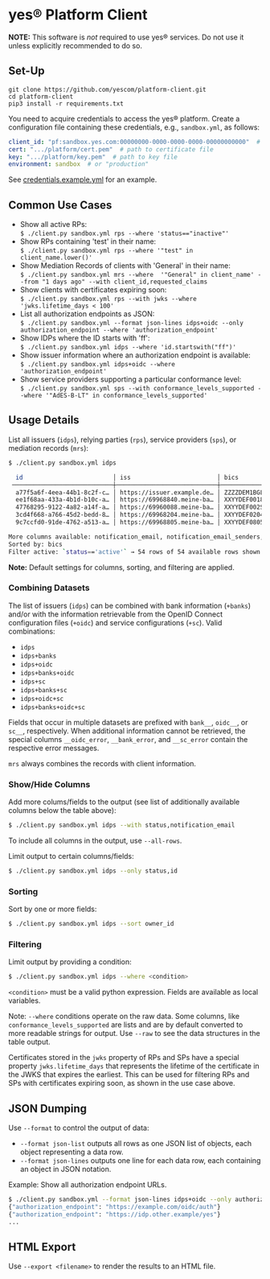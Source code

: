 # yes® Platform Client

**NOTE:** This software is *not* required to use yes® services. Do not use it unless explicitly recommended to do so.

## Set-Up

```
git clone https://github.com/yescom/platform-client.git
cd platform-client
pip3 install -r requirements.txt
```

You need to acquire credentials to access the yes® platform. Create a configuration file containing these credentials, e.g., `sandbox.yml`, as follows:

```yaml
client_id: "pf:sandbox.yes.com:00000000-0000-0000-0000-00000000000"  # your platform client ID
cert: ".../platform/cert.pem"  # path to certificate file
key: ".../platform/key.pem"  # path to key file
environment: sandbox  # or "production"
```

See [credentials.example.yml](credentials.example.yml) for an example.

## Common Use Cases

 * Show all active RPs:  \
    `$ ./client.py sandbox.yml rps --where 'status=="inactive"'`
 * Show RPs containing 'test' in their name: \
    `$ ./client.py sandbox.yml rps --where '"test" in client_name.lower()'`
 * Show Mediation Records of clients with 'General' in their name: \
    `$ ./client.py sandbox.yml mrs --where  '"General" in client_name' --from "1 days ago" --with client_id,requested_claims`
 * Show clients with certificates expiring soon: \
    `$ ./client.py sandbox.yml rps --with jwks --where 'jwks.lifetime_days < 100'`
 * List all authorization endpoints as JSON: \
    `$ ./client.py sandbox.yml --format json-lines idps+oidc --only authorization_endpoint --where 'authorization_endpoint'`
 * Show IDPs where the ID starts with 'ff': \
    `$ ./client.py sandbox.yml idps --where 'id.startswith("ff")'`
 * Show issuer information where an authorization endpoint is available: \
    `$ ./client.py sandbox.yml idps+oidc --where 'authorization_endpoint'`
 * Show service providers supporting a particular conformance level: \
    `$ ./client.py sandbox.yml sps --with conformance_levels_supported --where '"AdES-B-LT" in conformance_levels_supported'`


## Usage Details

List all issuers (`idps`), relying parties (`rps`), service providers (`sps`), or mediation records (`mrs`):

```bash
$ ./client.py sandbox.yml idps

  id                         │ iss                        │ bics                        │ owner_id    
 ────────────────────────────┼────────────────────────────┼─────────────────────────────┼────────────╴
  a77f5a6f-4eea-44b1-8c2f-c… │ https://issuer.example.de… │ ZZZZDEM1BGL                 │ xidp        
  ee1f68aa-433a-4b1d-b10c-a… │ https://69968840.meine-ba… │ XXYYDEF0018                 │ 420081      
  47768295-9122-4a82-a14f-a… │ https://69960088.meine-ba… │ XXYYDEF002S                 │ 420081      
  3cd4f668-a766-45d2-bedd-8… │ https://69968204.meine-ba… │ XXYYDEF0204                 │ 420081      
  9c7ccfd0-91de-4762-a513-a… │ https://69968805.meine-ba… │ XXYYDEF0805                 │ 420081      

More columns available: notification_email, notification_email_senders, status
Sorted by: bics
Filter active: `status=='active'` → 54 rows of 54 available rows shown.
```
**Note:** Default settings for columns, sorting, and filtering are applied. 

### Combining Datasets
The list of issuers (`idps`) can be combined with bank information (`+banks`) and/or with the information retrievable from the OpenID Connect configuration files (`+oidc`) and service configurations (`+sc`). Valid combinations: 

 * `idps`
 * `idps+banks`
 * `idps+oidc`
 * `idps+banks+oidc`
 * `idps+sc`
 * `idps+banks+sc`
 * `idps+oidc+sc`
 * `idps+banks+oidc+sc`

Fields that occur in multiple datasets are prefixed with `bank__`, `oidc__`, or `sc__`, respectively. When additional information cannot be retrieved, the special columns `__oidc_error`, `__bank_error`, and `__sc_error` contain the respective error messages. 

`mrs` always combines the records with client information.


### Show/Hide Columns

Add more colums/fields to the output (see list of additionally available columns below the table above):
```bash
$ ./client.py sandbox.yml idps --with status,notification_email
```
To include all columns in the output, use `--all-rows`.

Limit output to certain columns/fields:
```bash
$ ./client.py sandbox.yml idps --only status,id
```

### Sorting

Sort by one or more fields:
```bash
$ ./client.py sandbox.yml idps --sort owner_id
```

### Filtering

Limit output by providing a condition:
```bash
$ ./client.py sandbox.yml idps --where <condition>
```
`<condition>` must be a valid python expression. Fields are available as local variables. 

Note: `--where` conditions operate on the raw data. Some columns, like `conformance_levels_supported` are lists and are by default converted to more readable strings for output. Use `--raw` to see the data structures in the table output.

Certificates stored in the `jwks` property of RPs and SPs have a special property `jwks.lifetime_days` that represents the lifetime of the certificate in the JWKS that expires the earliest. This can be used for filtering RPs and SPs with certificates expiring soon, as shown in the use case above.

## JSON Dumping
Use `--format` to control the output of data:

* `--format json-list` outputs all rows as one JSON list of objects, each object representing a data row. 
* `--format json-lines` outputs one line for each data row, each containing an object in JSON notation.

Example: Show all authorization endpoint URLs.
```bash
$ ./client.py sandbox.yml --format json-lines idps+oidc --only authorization_endpoint --where 'authorization_endpoint'
{"authorization_endpoint": "https://example.com/oidc/auth"}
{"authorization_endpoint": "https://idp.other.example/yes"}
...
```
## HTML Export
Use `--export <filename>` to render the results to an HTML file.

